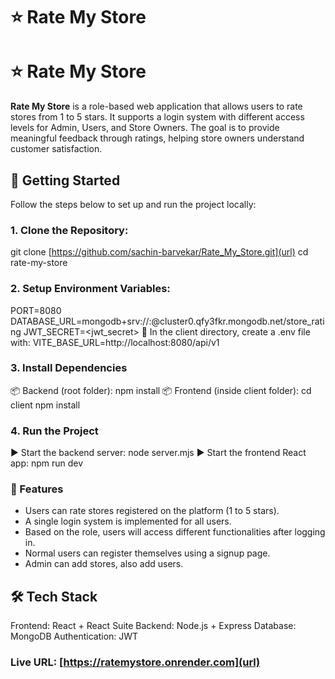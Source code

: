 # ⭐ Rate My Store

# ⭐ Rate My Store
**Rate My Store** is a role-based web application that allows users to rate stores from 1 to 5 stars. It supports a login system with different access levels for Admin, Users, and Store Owners. The goal is to provide meaningful feedback through ratings, helping store owners understand customer satisfaction.

## 🚀 Getting Started
Follow the steps below to set up and run the project locally:

### 1. Clone the Repository:
git clone [https://github.com/sachin-barvekar/Rate_My_Store.git](url)
cd rate-my-store

### 2. Setup Environment Variables:
PORT=8080
DATABASE_URL=mongodb+srv://<username>:<password>@cluster0.qfy3fkr.mongodb.net/store_rating
JWT_SECRET=<jwt_secret>
📁 In the client directory, create a .env file with:
VITE_BASE_URL=http://localhost:8080/api/v1

### 3. Install Dependencies
📦 Backend (root folder):
npm install
📦 Frontend (inside client folder):
cd client
npm install

### 4. Run the Project
▶ Start the backend server:
node server.mjs
▶ Start the frontend React app:
npm run dev

### 📌 Features
- Users can rate stores registered on the platform (1 to 5 stars).
- A single login system is implemented for all users.
- Based on the role, users will access different functionalities after logging in.
- Normal users can register themselves using a signup page.
- Admin can add stores, also add users.

## 🛠 Tech Stack
Frontend: React + React Suite
Backend: Node.js + Express
Database: MongoDB
Authentication: JWT

### Live URL: [https://ratemystore.onrender.com](url)
